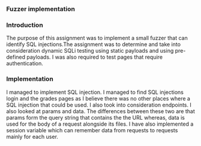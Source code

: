 ### Fuzzer implementation

### Introduction 

The purpose of this assignment was to implement a small fuzzer that can identify SQL injections.The assignment was to determine and take into consideration dynamic SQLi testing using static payloads and using pre-defined payloads. I was also required to test pages that require authentication. 

### Implementation 

I managed to implement SQL injection. I managed to find SQL injections login and the grades pages as I believe there was no other places where a SQL injection that could be used. I also took into consideration endpoints. I also looked at params and data. The differences between these two are that params form the query string that contains the the URL whereas, data is used for the body of a request alongside its files. I have also implemented a session variable which can remember data from requests to requests mainly for each user. 

